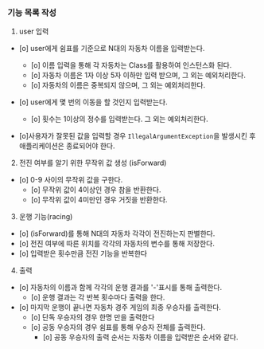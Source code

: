 ### 기능 목록 작성
1. user 입력
- [o] user에게 쉼표를 기준으로 N대의 자동차 이름을 입력받는다.
    - [o] 이름 입력을 통해 각 자동차는 Class를 활용하여 인스턴스화 된다.
    - [o] 자동차 이름은 1자 이상 5자 이하만 입력 받으며, 그 외는 예외처리한다.
    - [o] 자동차의 이름은 중복되지 않으며,  그 외는 예외처리한다.
- [o] user에게 몇 번의 이동을 할 것인지 입력받는다.
    - [o] 횟수는 1이상의 정수를 입력받는다. 그 외는 예외처리한다.
  
- [o]사용자가 잘못된 값을 입력할 경우 `IllegalArgumentException`을 발생시킨 후 애플리케이션은 종료되어야 한다.

2. 전진 여부를 알기 위한 무작위 값 생성 (isForward)
- [o] 0-9 사이의 무작위 값을 구한다.
    - [o] 무작위 값이 4이상인 경우 참을 반환한다.
    - [o] 무작위 값이 4미만인 경우 거짓을 반환한다.

3. 운행 기능(racing)
- [o] (isForward)를 통해 N대의 자동차 각각이 전진하는지 판별한다.
- [o] 전진 여부에 따른 위치를 각각의 자동차의 변수를 통해 저장한다.
- [o] 입력받은 횟수만큼 전진 기능을 반복한다

4. 출력
- [o] 자동차의 이름과 함께 각각의 운행 결과를 '-'표시를 통해 출력한다.
  - [o] 운행 결과는 각 반복 횟수마다 출력을 한다.
- [o] 마지막 운행이 끝나면 자동차 경주 게임의 최종 우승자를 출력한다.
    - [o] 단독 우승자의 경우 한명 만을 출력한다
    - [o] 공동 우승자의 경우 쉼표를 통해 우승자 전체를 출력한다.
        - [o] 공동 우승자의 출력 순서는 자동차 이름을 입력받은 순서와 같다.
